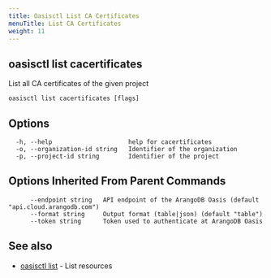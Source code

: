 ```yaml
---
title: Oasisctl List CA Certificates
menuTitle: List CA Certificates
weight: 11
---
```

## oasisctl list cacertificates

List all CA certificates of the given project

```
oasisctl list cacertificates [flags]
```

## Options
```
  -h, --help                     help for cacertificates
  -o, --organization-id string   Identifier of the organization
  -p, --project-id string        Identifier of the project
```

## Options Inherited From Parent Commands
```
      --endpoint string   API endpoint of the ArangoDB Oasis (default "api.cloud.arangodb.com")
      --format string     Output format (table|json) (default "table")
      --token string      Token used to authenticate at ArangoDB Oasis
```

## See also
* [oasisctl list](_index.md)	 - List resources

